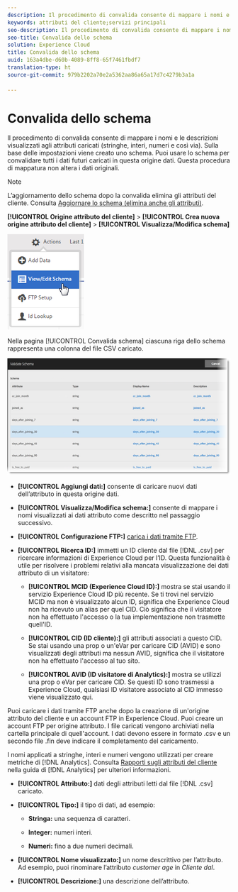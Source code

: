 ```yaml
---
description: Il procedimento di convalida consente di mappare i nomi e le descrizioni visualizzati agli attributi caricati (stringhe, interi, numeri e così via). Sulla base delle impostazioni viene creato uno schema. Puoi usare lo schema per convalidare tutti i dati futuri caricati in questa origine dati. Questa procedura di mappatura non altera i dati originali.
keywords: attributi del cliente;servizi principali
seo-description: Il procedimento di convalida consente di mappare i nomi e le descrizioni visualizzati agli attributi caricati (stringhe, interi, numeri e così via). Sulla base delle impostazioni viene creato uno schema. Puoi usare lo schema per convalidare tutti i dati futuri caricati in questa origine dati. Questa procedura di mappatura non altera i dati originali.
seo-title: Convalida dello schema
solution: Experience Cloud
title: Convalida dello schema
uuid: 163a4dbe-d60b-4089-8ff8-65f7461fbdf7
translation-type: ht
source-git-commit: 979b2202a70e2a5362aa86a65a17d7c4279b3a1a

---
```



# Convalida dello schema

Il procedimento di convalida consente di mappare i nomi e le descrizioni visualizzati agli attributi caricati (stringhe, interi, numeri e così via). Sulla base delle impostazioni viene creato uno schema. Puoi usare lo schema per convalidare tutti i dati futuri caricati in questa origine dati. Questa procedura di mappatura non altera i dati originali.


>[!NOTE]
>
>L’aggiornamento dello schema dopo la convalida elimina gli attributi del cliente. Consulta [Aggiornare lo schema (elimina anche gli attributi)](../attributes/t-crs-usecase.md#task_6568898BB7C44A42ABFB86532B89063C).


**[!UICONTROL Origine attributo del cliente]** &gt; **[!UICONTROL Crea nuova origine attributo del cliente]** &gt; **[!UICONTROL Visualizza/Modifica schema]**

![](assets/view_edit_schema.png)

Nella pagina [!UICONTROL Convalida schema] ciascuna riga dello schema rappresenta una colonna del file CSV caricato.

![](assets/06_crs_usecase.png)

* **[!UICONTROL Aggiungi dati:]** consente di caricare nuovi dati dell’attributo in questa origine dati.

* **[!UICONTROL Visualizza/Modifica schema:]** consente di mappare i nomi visualizzati ai dati attributo come descritto nel passaggio successivo.

* **[!UICONTROL Configurazione FTP:]** [carica i dati tramite FTP](../attributes/t-upload-attributes-ftp.md#task_591C3B6733424718A62453D2F8ADF73B).

* **[!UICONTROL Ricerca ID:]** immetti un ID cliente dal file [!DNL .csv] per ricercare informazioni di Experience Cloud per l’ID. Questa funzionalità è utile per risolvere i problemi relativi alla mancata visualizzazione dei dati attributo di un visitatore:

   * **[!UICONTROL MCID (Experience Cloud ID):]** mostra se stai usando il servizio Experience Cloud ID più recente. Se ti trovi nel servizio MCID ma non è visualizzato alcun ID, significa che Experience Cloud non ha ricevuto un alias per quel CID. Ciò significa che il visitatore non ha effettuato l&#39;accesso o la tua implementazione non trasmette quell&#39;ID.

   * **[!UICONTROL CID (ID cliente):]** gli attributi associati a questo CID. Se stai usando una prop o un&#39;eVar per caricare CID (AVID) e sono visualizzati degli attributi ma nessun AVID, significa che il visitatore non ha effettuato l&#39;accesso al tuo sito.

   * **[!UICONTROL AVID (ID visitatore di Analytics):]** mostra se utilizzi una prop o eVar per caricare CID. Se questi ID sono trasmessi a Experience Cloud, qualsiasi ID visitatore associato al CID immesso viene visualizzato qui.






Puoi caricare i dati tramite FTP anche dopo la creazione di un&#39;origine attributo del cliente e un account FTP in Experience Cloud. Puoi creare un account FTP per origine attributo. I file caricati vengono archiviati nella cartella principale di quell&#39;account. I dati devono essere in formato .csv e un secondo file .fin deve indicare il completamento del caricamento.

I nomi applicati a stringhe, interi e numeri vengono utilizzati per creare metriche di [!DNL Analytics]. Consulta [Rapporti sugli attributi del cliente](https://marketing.adobe.com/resources/help/en_US/reference/?f=reports_customer_attributes) nella guida di [!DNL Analytics] per ulteriori informazioni.

* **[!UICONTROL Attributo:]** dati degli attributi letti dal file [!DNL .csv] caricato.

* **[!UICONTROL Tipo:]** il tipo di dati, ad esempio:

   * **Stringa:** una sequenza di caratteri.

   * **Integer:** numeri interi.

   * **Numeri:** fino a due numeri decimali.




* **[!UICONTROL Nome visualizzato:]** un nome descrittivo per l’attributo. Ad esempio, puoi rinominare l’attributo *customer age* in *Cliente dal*.

* **[!UICONTROL Descrizione:]** una descrizione dell’attributo.



